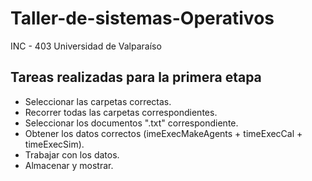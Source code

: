 # Taller-de-sistemas-Operativos
INC - 403 Universidad de Valparaíso

## Tareas realizadas para la primera etapa
* Seleccionar las carpetas correctas.
* Recorrer todas las carpetas correspondientes.
* Seleccionar los documentos ".txt" correspondiente.
* Obtener los datos correctos (imeExecMakeAgents + timeExecCal + timeExecSim).
* Trabajar con los datos.
* Almacenar y mostrar.
